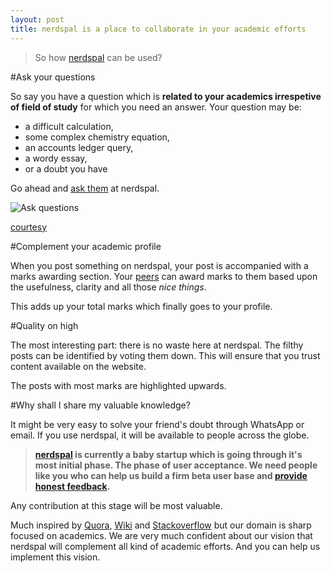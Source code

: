 ```yaml
---
layout: post
title: nerdspal is a place to collaborate in your academic efforts
---
```


>So how [nerdspal](https://nerdspal.com) can be used?

#Ask your questions

So say you have a question which is **related to your academics irrespetive of field of study** for which you need an answer. Your question may be:

 - a difficult calculation,
 - some complex chemistry equation, 
 - an accounts ledger query,
 - a wordy essay,
 - or a doubt you have
 
Go ahead and [ask them](https://nerdspal.com/Questions/Create) at nerdspal.

![Ask questions](http://40.media.tumblr.com/8d5ee0ae0f4bde56ca5e8bbc330cd00c/tumblr_ns9fbzuFEd1u5n37no1_1280.jpg)

[courtesy](http://troll.me)

#Complement your academic profile

When you post something on nerdspal, your post is accompanied with a marks awarding section. Your [peers](https://nerdspal.com/Account/League) can award marks to them based upon the usefulness, clarity and all those *nice things*. 

This adds up your total marks which finally goes to your profile.

#Quality on high

The most interesting part: there is no waste here at nerdspal. The filthy posts can be identified by voting them down. This will ensure that you trust content available on the website.

The posts with most marks are highlighted upwards.

#Why shall I share my valuable knowledge?

It might be very easy to solve your friend's doubt through WhatsApp or email. If you use nerdspal, it will be available to people across the globe.

>**[nerdspal](https://nerdspal.com) is currently a baby startup which is going through it's most initial phase. The phase of user acceptance. We need people like you who can help us build a firm beta user base and [provide honest feedback](https://docs.google.com/forms/d/1tmL5Is22aNc6pfALj--OatM5TnhjJLZd50auN3WgM24/viewanalytics).**

Any contribution at this stage will be most valuable.

<p class="casual"> Much inspired by <a href="http://www.quora.com/">Quora</a>, <a href="https://en.wikipedia.org/" >Wiki</a> and <a href="http://stackoverflow.com/">Stackoverflow</a> but our domain is sharp focused on academics.
We are very much confident about our vision that nerdspal will complement all kind of academic efforts. And you can help us implement this vision. </p>
